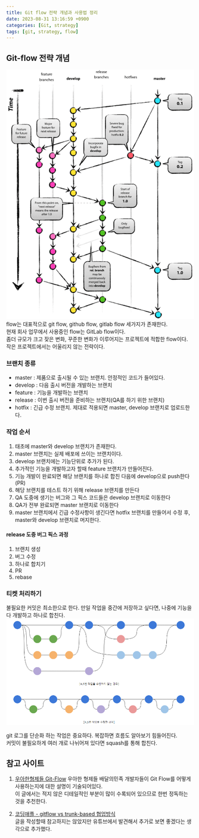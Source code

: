 ```yaml
---
title: Git flow 전략 개념과 사용법 정리
date: 2023-08-31 13:16:59 +0900
categories: [Git, strategy]
tags: [git, strategy, flow]     
---
```


## Git-flow 전략 개념
![git flow](https://raw.githubusercontent.com/mearyne/mdImgHost/master/_posts/2023-08-31-git-flow.md/254921913236536.png)  
flow는 대표적으로 git flow, github flow, gitlab flow 세가지가 존재한다.  
현재 회사 업무에서 사용중인 flow는 GitLab flow이다.  
좀더 규모가 크고 잦은 변화, 꾸준한 변화가 이루어지는 프로젝트에 적합한 flow이다.  
작은 프로젝트에서는 어울리지 않는 전략이다.



### 브랜치 종류
- master : 제품으로 출시될 수 있는 브랜치. 안정적인 코드가 들어있다.
- develop : 다음 출시 버전을 개발하는 브랜치
- feature : 기능을 개발하는 브랜치
- release : 이번 출시 버전을 준비하는 브랜치(QA를 하기 위한 브랜치)
- hotfix : 긴급 수정 브랜치. 제대로 적용되면 master, develop 브랜치로 업로드한다.


### 작업 순서
1. 태초에 master와 develop 브랜치가 존재한다.
2. master 브랜치는 실제 배포에 쓰이는 브랜치이다.
3. develop 브랜치에는 기능단위로 추가가 된다.
4. 추가적인 기능을 개발하고자 할때 feature 브랜치가 만들어진다.
5. 기능 개발이 완료되면 해당 브랜치를 하나로 합친 다음에 develop으로 push한다(PR)
6. 해당 브랜치를 테스트 하기 위해 release 브랜치를 만든다
7. QA 도중에 생기는 버그와 그 픽스 코드들은 develop 브랜치로 이동한다
8. QA가 전부 완료되면 master 브랜치로 이동한다
9. master 브랜치에서 긴급 수정사항이 생긴다면 hotfix 브랜치를 만들어서 수정 후, master와 develop 브랜치로 머지한다.


#### release 도중 버그 픽스 과정
1. 브랜치 생성
2. 버그 수정
3. 하나로 합치기
4. PR
5. rebase


### 티켓 처리하기
불필요한 커밋은  최소한으로 한다. 만일 작업을 중간에 저장하고 싶다면, 나중에 기능을 다 개발하고 하나로 합친다.  
![git flow squash](https://raw.githubusercontent.com/mearyne/mdImgHost/master/_posts/2023-08-31-git-flow.md/555813813258976.png)

git 로그를 단순화 하는 작업은 중요하다. 복잡하면 흐름도 알아보기 힘들어진다.  
커밋이 불필요하게 여러 개로 나뉘어져 있다면 squash를 통해 합친다.  


## 참고 사이트
1. [우아한형제들 Git-Flow](https://techblog.woowahan.com/2553/)
우아한 형제들 배달의민족 개발자들이 Git Flow를 어떻게 사용하는지에 대한 설명이 기술되어있다.  
이 글에서는 적지 않은 디테일적인 부분이 많이 수록되어 있으므로 한번 정독하는 것을 추천한다.  


2. [코딩애플 - gitflow vs trunk-based 협업방식](https://www.youtube.com/watch?v=EV3FZ3cWBp8)  
글을 작성할때 참고하지는 않았지만 유튜브에서 발견해서 추가로 보면 좋겠다는 생각으로 추가했다.  